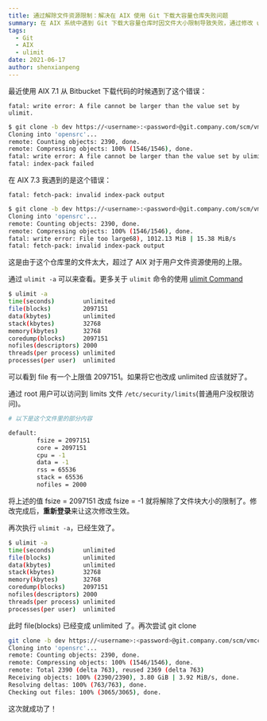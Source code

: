 ```yaml
---
title: 通过解除文件资源限制：解决在 AIX 使用 Git 下载大容量仓库失败问题
summary: 在 AIX 系统中遇到 Git 下载大容量仓库时因文件大小限制导致失败，通过修改 ulimit 设置解决问题。
tags:
  - Git
  - AIX
  - ulimit
date: 2021-06-17
author: shenxianpeng
---
```


最近使用 AIX 7.1 从 Bitbucket 下载代码的时候遇到了这个错误：


`fatal: write error: A file cannot be larger than the value set by ulimit.`

```bash
$ git clone -b dev https://<username>:<password>@git.company.com/scm/vmcc/opensrc.git --depth 1
Cloning into 'opensrc'...
remote: Counting objects: 2390, done.
remote: Compressing objects: 100% (1546/1546), done.
fatal: write error: A file cannot be larger than the value set by ulimit.
fatal: index-pack failed
```

在 AIX 7.3 我遇到的是这个错误：

`fatal: fetch-pack: invalid index-pack output`

```bash
$ git clone -b dev https://<username>:<password>@git.company.com/scm/vmcc/opensrc.git --depth 1
Cloning into 'opensrc'...
remote: Counting objects: 2390, done.
remote: Compressing objects: 100% (1546/1546), done.
fatal: write error: File too large68), 1012.13 MiB | 15.38 MiB/s
fatal: fetch-pack: invalid index-pack output
```

这是由于这个仓库里的文件太大，超过了 AIX 对于用户文件资源使用的上限。

通过 `ulimit -a` 可以来查看。更多关于 `ulimit` 命令的使用 [ulimit Command](https://www.ibm.com/docs/en/aix/7.1?topic=u-ulimit-command)

```bash
$ ulimit -a
time(seconds)        unlimited
file(blocks)         2097151
data(kbytes)         unlimited
stack(kbytes)        32768
memory(kbytes)       32768
coredump(blocks)     2097151
nofiles(descriptors) 2000
threads(per process) unlimited
processes(per user)  unlimited
```

可以看到 file 有一个上限值 2097151。如果将它也改成 unlimited 应该就好了。

通过 root 用户可以访问到 limits 文件 `/etc/security/limits`(普通用户没权限访问)。

```bash
# 以下是这个文件里的部分内容

default:
        fsize = 2097151
        core = 2097151
        cpu = -1
        data = -1
        rss = 65536
        stack = 65536
        nofiles = 2000
```

将上述的值 fsize = 2097151 改成 fsize = -1 就将解除了文件块大小的限制了。修改完成后，**重新登录**来让这次修改生效。

再次执行 `ulimit -a`，已经生效了。

```bash
$ ulimit -a
time(seconds)        unlimited
file(blocks)         unlimited
data(kbytes)         unlimited
stack(kbytes)        32768
memory(kbytes)       32768
coredump(blocks)     2097151
nofiles(descriptors) 2000
threads(per process) unlimited
processes(per user)  unlimited
```

此时 file(blocks) 已经变成 unlimited 了。再次尝试 git clone

```bash
git clone -b dev https://<username>:<password>@git.company.com/scm/vmcc/opensrc.git --depth 1
Cloning into 'opensrc'...
remote: Counting objects: 2390, done.
remote: Compressing objects: 100% (1546/1546), done.
remote: Total 2390 (delta 763), reused 2369 (delta 763)
Receiving objects: 100% (2390/2390), 3.80 GiB | 3.92 MiB/s, done.
Resolving deltas: 100% (763/763), done.
Checking out files: 100% (3065/3065), done.
```

这次就成功了！
